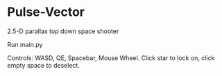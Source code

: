 # Pulse-Vector
2.5-D parallax top down space shooter


Run main.py

Controls: WASD, QE, Spacebar, Mouse Wheel.
Click star to lock on, click empty space to deselect.
